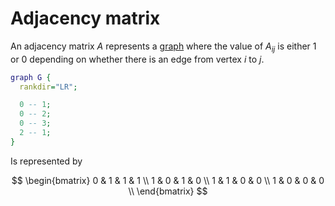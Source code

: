 # Adjacency matrix

An adjacency matrix $A$ represents a [graph](202210191454) where the value of
$A_{ij}$ is either 1 or 0 depending on whether there is an edge from vertex $i$
to $j$.

```dot
graph G {
  rankdir="LR";

  0 -- 1;
  0 -- 2;
  0 -- 3;
  2 -- 1;
}
```

Is represented by

$$
\begin{bmatrix}
0 & 1 & 1 & 1 \\
1 & 0 & 1 & 0 \\
1 & 1 & 0 & 0 \\
1 & 0 & 0 & 0 \\
\end{bmatrix}
$$

